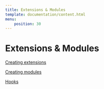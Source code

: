 ```yaml
---
title: Extensions & Modules
template: documentation/content.html
menu:
    position: 30
---
```


# Extensions & Modules

[Creating extensions](/documentation/extensions-and-modules/extensions)

[Creating modules](/documentation/extensions-and-modules/modules)

[Hooks](/documentation/extensions-and-modules/hooks)